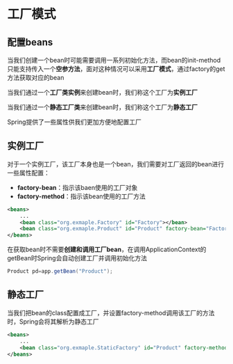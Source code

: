 # 工厂模式
## 配置beans
当我们创建一个bean时可能需要调用一系列初始化方法，而bean的init-method只能支持传入一个**空参方法**，面对这种情况可以采用**工厂模式**，通过factory的get方法获取对应的bean

当我们通过一个**工厂类实例**来创建bean时，我们称这个工厂为**实例工厂**

当我们通过一个**静态工厂类**来创建bean时，我们称这个工厂为**静态工厂**

Spring提供了一些属性供我们更加方便地配置工厂

## 实例工厂
对于一个实例工厂，该工厂本身也是一个bean，我们需要对工厂返回的bean进行一些属性配置：
- **factory-bean**：指示该baen使用的工厂对象
- **factory-method**：指示该bean使用的工厂方法

```xml
<beans>
	...
	<bean class="org.exmaple.Factory" id="Factory"></bean>
    <bean class="org.exmaple.Product" id="Product" factory-bean="Factory" factory-method="getProduct"></bean>
</beans>
```

在获取bean时不需要**创建和调用工厂bean**，在调用ApplicationContext的getBean时Spring会自动创建工厂并调用初始化方法

```java
Product pd=app.getBean("Product");
```

## 静态工厂
当我们把bean的class配置成工厂，并设置factory-method调用该工厂的方法时，Spring会将其解析为静态工厂

```xml
<beans>
	...
    <bean class="org.exmaple.StaticFactory" id="Product" factory-method="getProduct"></bean>
</beans>
```
